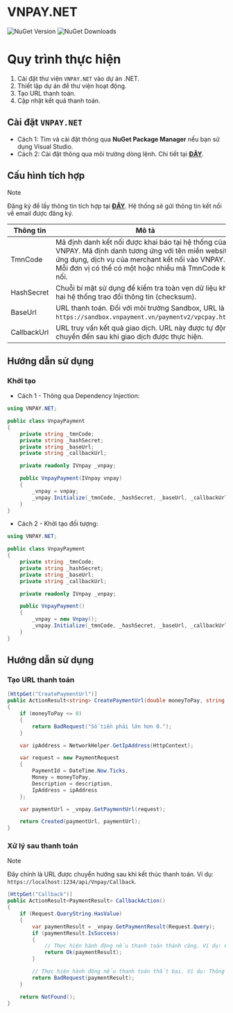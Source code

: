 # VNPAY.NET

![NuGet Version](https://img.shields.io/nuget/v/VNPAY.NET) ![NuGet Downloads](https://img.shields.io/nuget/dt/VNPAY.NET)

# Quy trình thực hiện
1. Cài đặt thư viện `VNPAY.NET` vào dự án .NET.
2. Thiết lập dự án để thư viện hoạt động.
3. Tạo URL thanh toán.
4. Cập nhật kết quả thanh toán.

## Cài đặt `VNPAY.NET`
- Cách 1: Tìm và cài đặt thông qua **NuGet Package Manager** nếu bạn sử dụng Visual Studio.
- Cách 2: Cài đặt thông qua môi trường dòng lệnh. Chi tiết tại [**ĐÂY**](https://www.nuget.org/packages/VNPAY.NET).

## Cấu hình tích hợp
> [!NOTE]
> Đăng ký để lấy thông tin tích hợp tại [**ĐÂY**](https://sandbox.vnpayment.vn/devreg/). Hệ thống sẽ gửi thông tin kết nối về email được đăng ký.

| Thông tin    | Mô tả                                                                                                                                                                           |
|--------------|--------------------------------------------------------------------------------------------------------------------------------------------------------------------------------|
| TmnCode      | Mã định danh kết nối được khai báo tại hệ thống của VNPAY. Mã định danh tương ứng với tên miền website, ứng dụng, dịch vụ của merchant kết nối vào VNPAY. Mỗi đơn vị có thể có một hoặc nhiều mã TmnCode kết nối. |
| HashSecret   | Chuỗi bí mật sử dụng để kiểm tra toàn vẹn dữ liệu khi hai hệ thống trao đổi thông tin (checksum).                                                                               |
| BaseUrl      | URL thanh toán. Đối với môi trường Sandbox, URL là `https://sandbox.vnpayment.vn/paymentv2/vpcpay.html`.                                                                      |
| CallbackUrl  | URL truy vấn kết quả giao dịch. URL này được tự động chuyển đến sau khi giao dịch được thực hiện.                                                                              |

## Hướng dẫn sử dụng
### Khởi tạo

- Cách 1 - Thông qua Dependency Injection:
```csharp
using VNPAY.NET;

public class VnpayPayment
{
    private string _tmnCode;
    private string _hashSecret;
    private string _baseUrl;
    private string _callbackUrl;

    private readonly IVnpay _vnpay;

    public VnpayPayment(IVnpay vnpay)
    {
        _vnpay = vnpay;
        _vnpay.Initialize(_tmnCode, _hashSecret, _baseUrl, _callbackUrl);
    }
}
```

- Cách 2 - Khởi tạo đối tượng:
```csharp
using VNPAY.NET;

public class VnpayPayment
{
    private string _tmnCode;
    private string _hashSecret;
    private string _baseUrl;
    private string _callbackUrl;

    private readonly IVnpay _vnpay;

    public VnpayPayment()
    {
        _vnpay = new Vnpay();
        _vnpay.Initialize(_tmnCode, _hashSecret, _baseUrl, _callbackUrl);
    }
}
```
## Hướng dẫn sử dụng
### Tạo URL thanh toán
```csharp
[HttpGet("CreatePaymentUrl")]
public ActionResult<string> CreatePaymentUrl(double moneyToPay, string description)
{
    if (moneyToPay <= 0)
    {
        return BadRequest("Số tiền phải lớn hơn 0.");
    }

    var ipAddress = NetworkHelper.GetIpAddress(HttpContext);

    var request = new PaymentRequest
    {
        PaymentId = DateTime.Now.Ticks,
        Money = moneyToPay,
        Description = description,
        IpAddress = ipAddress
    };

    var paymentUrl = _vnpay.GetPaymentUrl(request);

    return Created(paymentUrl, paymentUrl);
}
```

### Xử lý sau thanh toán
> [!NOTE]
> Đây chính là URL được chuyển hướng sau khi kết thúc thanh toán. Ví dụ: `https://localhost:1234/api/Vnpay/Callback`.
```csharp
[HttpGet("Callback")]
public ActionResult<PaymentResult> CallbackAction()
{
    if (Request.QueryString.HasValue)
    {
        var paymentResult = _vnpay.GetPaymentResult(Request.Query);
        if (paymentResult.IsSuccess)
        {
            // Thực hiện hành động nếu thanh toán thành công. Ví dụ: Cập nhật trạng thái đơn hàng trong cơ sở dữ liệu.
            return Ok(paymentResult);
        }

        // Thực hiện hành động nếu thanh toán thất bại. Ví dụ: Thông báo thanh toán thất bại cho người dùng.
        return BadRequest(paymentResult);
    }

    return NotFound();
}
```
